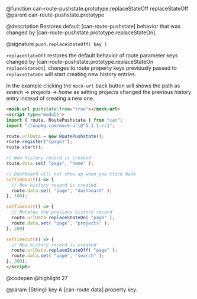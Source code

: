 @function can-route-pushstate.prototype.replaceStateOff replaceStateOff
@parent can-route-pushstate.prototype

@description Restores default [can-route-pushstate] behavior that was changed by [can-route-pushstate.prototype.replaceStateOn].

@signature `push.replaceStateOff( key )`

  `replaceStateOff` restores the default behavior of route parameter keys changed by [can-route-pushstate.prototype.replaceStateOn `replaceStateOn`]. changes to route property keys previously passed to `replaceStateOn` will start creating new history entries.

  In the example clicking the `mock-url` back button will shows the path as _search_ -> _projects_ -> _home_ as setting _projects_ changed the previous history entry instead of creating a new one.

  ```html
  <mock-url pushstate:from="true"></mock-url>
  <script type="module">
  import { route, RoutePushstate } from "can";
  import "//unpkg.com/mock-url@^5.1.1-rc1";

  route.urlData = new RoutePushstate();
  route.register("{page}");
  route.start();

  // New history record is created
  route.data.set( "page", "home" );

  // Dashboard will not show up when you click back
  setTimeout(() => {
    // New history record is created
    route.data.set( "page", "dashboard" );
  }, 100);

  setTimeout(() => {
    // Mutates the previous history record
    route.urlData.replaceStateOn( "page" );
    route.data.set( "page", "projects" );
  }, 200)

  setTimeout(() => {
    // New history record is created
    route.urlData.replaceStateOff( "page" );
    route.data.set( "page", "search" );
  }, 300);
  </script>
  ```
  @codepen
  @highlight 27

  @param {String} key A [can-route.data] property key.
